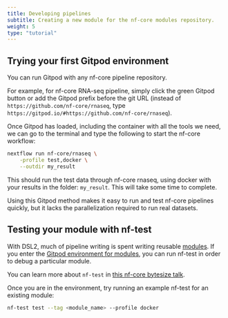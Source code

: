 ```yaml
---
title: Developing pipelines
subtitle: Creating a new module for the nf-core modules repository.
weight: 5
type: "tutorial"
---
```


## Trying your first Gitpod environment

You can run Gitpod with any nf-core pipeline repository.

For example, for nf-core RNA-seq pipeline, simply click the green Gitpod button or add the Gitpod prefix before the git URL (instead of `https://github.com/nf-core/rnaseq`, type `https://gitpod.io/#https://github.com/nf-core/rnaseq`).

Once Gitpod has loaded, including the container with all the tools we need, we can go to the terminal and type the following to start the nf-core workflow:

```bash
nextflow run nf-core/rnaseq \
    -profile test,docker \
    --outdir my_result
```

This should run the test data through nf-core rnaseq, using docker with your results in the folder: `my_result`. This will take some time to complete.

Using this Gitpod method makes it easy to run and test nf-core pipelines quickly, but it lacks the parallelization required to run real datasets.

## Testing your module with nf-test

With DSL2, much of pipeline writing is spent writing reusable [modules](https://nf-co.re/modules).
If you enter the [Gitpod environment for modules](https://gitpod.io/#https://github.com/nf-core/modules), you can run nf-test in order to debug a particular module.

You can learn more about `nf-test` in [this nf-core bytesize talk](https://nf-co.re/events/2022/bytesize_nftest).

Once you are in the environment, try running an example nf-test for an existing module:

```bash
nf-test test --tag <module_name> --profile docker
```
